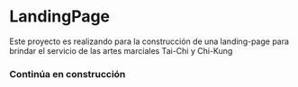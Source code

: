 # LandingPage 

Este proyecto es realizando para la construcción de una landing-page para brindar el servicio de las artes marciales Tai-Chi y Chi-Kung

###  Continúa en construcción